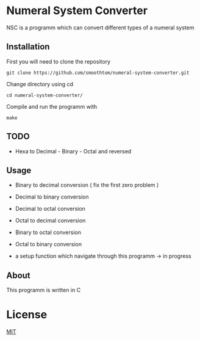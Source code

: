 # Numeral System Converter
NSC is a programm which can convert different types of a numeral system 

## Installation
First you will need to clone the repository
```
git clone https://github.com/smoothtom/numeral-system-converter.git
```

Change directory using cd 
```
cd numeral-system-converter/
```

Compile and run the programm with
```
make 
```

## TODO
* Hexa to Decimal - Binary - Octal and reversed

## Usage
* Binary to decimal conversion  ( fix the first zero problem )
* Decimal to binary conversion  
* Decimal to octal conversion 
* Octal to decimal conversion
* Binary to octal conversion 
* Octal to binary conversion 

* a setup function which navigate through this programm -> in progress

## About 
This programm is written in C

# License
[MIT](https://choosealicense.com/licenses/mit/)
